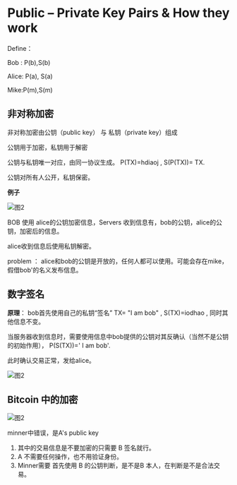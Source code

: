 # Public – Private Key Pairs & How they work



Define： 

Bob : P(b),S(b)

Alice: P(a), S(a)

Mike:P(m),S(m)



## 非对称加密

非对称加密由公钥（public key） 与 私钥（private key）组成

公钥用于加密，私钥用于解密

公钥与私钥唯一对应，由同一协议生成。 P(TX)=hdiaoj ,  S(P(TX))= TX.

公钥对所有人公开，私钥保密。

**例子**

![图2](/home/liuzeyu/LifeChoice/2024-01-24/技能/block_chain/imgs/trans.png)

BOB 使用 alice的公钥加密信息，Servers 收到信息有，bob的公钥，alice的公钥，加密后的信息。

alice收到信息后使用私钥解密。

 problem ： alice和bob的公钥是开放的，任何人都可以使用。可能会存在mike，假借bob'的名义发布信息。

## 数字签名

**原理**： bob首先使用自己的私钥“签名”  TX= "I am bob" , S(TX)=iodhao ,  同时其他信息不变。

当服务器收到信息时，需要使用信息中bob提供的公钥对其反确认（当然不是公钥的初始作用）， P(S(TX))=' I am bob'.

此时确认交易正常，发给alice。

![图2](/home/liuzeyu/LifeChoice/2024-01-24/技能/block_chain/imgs/digtial_sign.png)

## Bitcoin 中的加密
![图2](/home/liuzeyu/LifeChoice/2024-01-24/技能/block_chain/imgs/bit_trans.png)

minner中错误，是A's public key

1. 其中的交易信息是不要加密的只需要 B 签名就行。
2. A 不需要任何操作，也不用验证身份。
3. Minner需要 首先使用 B 的公钥判断，是不是B 本人，在判断是不是合法交易。
